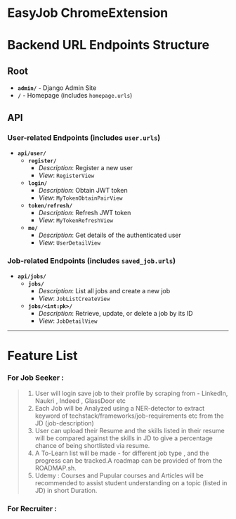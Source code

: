 # EasyJob ChromeExtension





# Backend URL Endpoints Structure

## Root
- **`admin/`** - Django Admin Site
- **`/`** - Homepage (includes `homepage.urls`)

## API

### User-related Endpoints (includes `user.urls`)
- **`api/user/`**
  - **`register/`**
    - *Description*: Register a new user
    - *View*: `RegisterView`
  - **`login/`**
    - *Description*: Obtain JWT token
    - *View*: `MyTokenObtainPairView`
  - **`token/refresh/`**
    - *Description*: Refresh JWT token
    - *View*: `MyTokenRefreshView`
  - **`me/`**
    - *Description*: Get details of the authenticated user
    - *View*: `UserDetailView`

### Job-related Endpoints (includes `saved_job.urls`)
- **`api/jobs/`**
  - **`jobs/`**
    - *Description*: List all jobs and create a new job
    - *View*: `JobListCreateView`
  - **`jobs/<int:pk>/`**
    - *Description*: Retrieve, update, or delete a job by its ID
    - *View*: `JobDetailView`

---

# Feature List 
### For Job Seeker :
> 1. User will login save job to their profile by scraping from - LinkedIn, Naukri , Indeed , GlassDoor etc
> 2. Each Job will be Analyzed using a NER-detector to extract keyword of techstack/frameworks/job-requirements etc from the JD (job-description)
> 3. User can upload their Resume and the skills listed in their resume will be compared against the skills in JD to give a percentage chance of being shortlisted via resume.
> 4. A To-Learn list will be made - for different job type , and the progress can be tracked.A roadmap can be provided of from the ROADMAP.sh.
> 5. Udemy : Courses and Pupular courses and Articles will be recommended to assist student understanding on a topic (listed in JD) in short Duration.

### For Recruiter :
  
